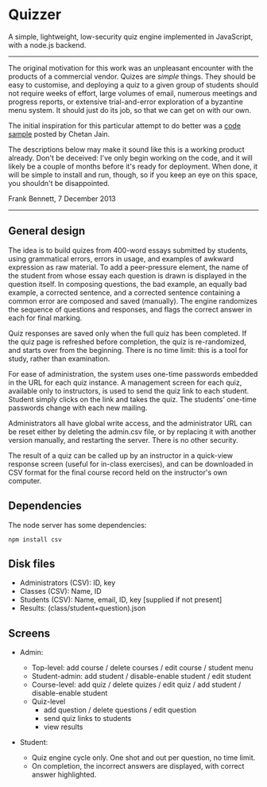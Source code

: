 # Quizzer

A simple, lightweight, low-security quiz engine implemented in JavaScript, with a
node.js backend.

--------------------

The original motivation for this work was an unpleasant encounter with
the products of a commercial vendor. Quizes are *simple* things. They
should be easy to customise, and deploying a quiz to a given group of
students should not require weeks of effort, large volumes of email,
numerous meetings and progress reports, or extensive trial-and-error
exploration of a byzantine menu system. It should just do its job,
so that we can get on with our own.

The initial inspiration for this particular attempt to do better was a [code
sample](http://chetan0389.blogspot.jp/2013/06/quiz-using-htmlcss-jquery-xml-javascript.html)
posted by Chetan Jain.

The descriptions below may make it sound like this is a working product
already. Don't be deceived: I've only begin working on the code, and it
will likely be a couple of months before it's ready for deployment. When
done, it will be simple to install and run, though, so if you keep an eye
on this space, you shouldn't be disappointed.

Frank Bennett, 7 December 2013

--------------------

## General design

The idea is to build quizes from 400-word essays submitted by
students, using grammatical errors, errors in usage, and examples of
awkward expression as raw material. To add a peer-pressure element,
the name of the student from whose essay each question is drawn is
displayed in the question itself. In composing questions, the bad
example, an equally bad example, a corrected sentence, and a corrected
sentence containing a common error are composed and saved
(manually). The engine randomizes the sequence of questions and
responses, and flags the correct answer in each for final marking.

Quiz responses are saved only when the full quiz has been completed.
If the quiz page is refreshed before completion, the quiz is
re-randomized, and starts over from the beginning. There is no time
limit: this is a tool for study, rather than examination.

For ease of administration, the system uses one-time passwords
embedded in the URL for each quiz instance.  A management screen for
each quiz, available only to instructors, is used to send the quiz
link to each student. Student simply clicks on the link and takes the
quiz. The students' one-time passwords change with each new mailing.

Administrators all have global write access, and the administrator URL
can be reset either by deleting the admin.csv file, or by replacing it
with another version manually, and restarting the server.  There is no
other security.

The result of a quiz can be called up by an instructor in a quick-view
response screen (useful for in-class exercises), and can be downloaded
in CSV format for the final course record held on the instructor's own
computer.

## Dependencies

The node server has some dependencies:

    npm install csv
    


## Disk files

  * Administrators (CSV): ID, key
  * Classes (CSV): Name, ID
  * Students (CSV): Name, email, ID, key [supplied if not present]
  * Results: (class/student+question).json

## Screens

  * Admin:
    * Top-level: add course / delete courses / edit course / student menu
    * Student-admin: add student / disable-enable student / edit student
    * Course-level: add quiz / delete quizes / edit quiz / add student / disable-enable student
    * Quiz-level
      * add question / delete questions / edit question
      * send quiz links to students
      * view results

  * Student:
    * Quiz engine cycle only. One shot and out per question, no time limit.
    * On completion, the incorrect answers are displayed, with correct answer highlighted.

